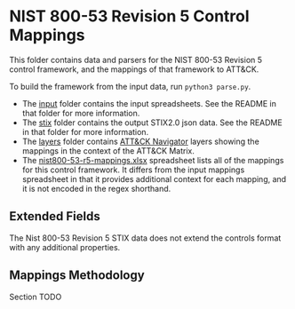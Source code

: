 # NIST 800-53 Revision 5 Control Mappings

This folder contains data and parsers for the NIST 800-53 Revision 5 control framework, and the mappings of that framework to ATT&CK.

To build the framework from the input data, run `python3 parse.py`.

- The [input](data) folder contains the input spreadsheets. See the README in that folder for more information.
- The [stix](stix) folder contains the output STIX2.0 json data. See the README in that folder for more information.
- The [layers](layers) folder contains [ATT&CK Navigator](https://github.com/mitre-attack/attack-navigator) layers showing the mappings in the context of the ATT&CK Matrix.
- The [nist800-53-r5-mappings.xlsx](nist800-53-r5-mappings.xlsx) spreadsheet lists all of the mappings for this control framework. It differs from the input mappings spreadsheet in that it provides additional context for each mapping, and it is not encoded in the regex shorthand.

## Extended Fields

The Nist 800-53 Revision 5 STIX data does not extend the controls format with any additional properties.

## Mappings Methodology

Section TODO